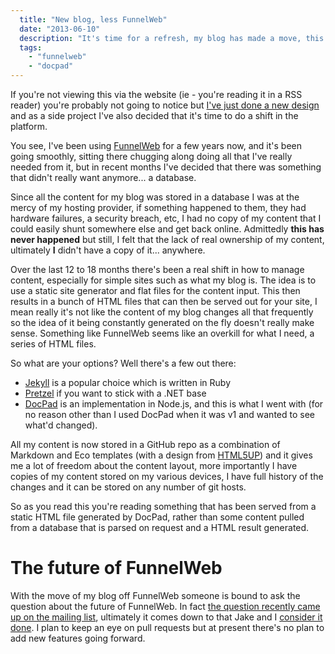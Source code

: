 ```yaml
---
  title: "New blog, less FunnelWeb"
  date: "2013-06-10"
  description: "It's time for a refresh, my blog has made a move, this time away from FunnelWeb.\n\nBut why, how and what for the future of FunnelWeb?"
  tags: 
    - "funnelweb"
    - "docpad"
---
```


If you're not viewing this via the website (ie - you're reading it in a RSS reader) you're probably not going to notice but [I've just done a new design](http://www.aaron-powell.com) and as a side project I've also decided that it's time to do a shift in the platform.

You see, I've been using [FunnelWeb](https://github.com/funnelweblog/funnelweb) for a few years now, and it's been going smoothly, sitting there chugging along doing all that I've really needed from it, but in recent months I've decided that there was something that didn't really want anymore... a database.

Since all the content for my blog was stored in a database I was at the mercy of my hosting provider, if something happened to them, they had hardware failures, a security breach, etc, I had no copy of my content that I could easily shunt somewhere else and get back online. Admittedly **this has never happened** but still, I felt that the lack of real ownership of my content, ultimately **I** didn't have a copy of it... anywhere.

Over the last 12 to 18 months there's been a real shift in how to manage content, especially for simple sites such as what my blog is. The idea is to use a static site generator and flat files for the content input. This then results in a bunch of HTML files that can then be served out for your site, I mean really it's not like the content of my blog changes all that frequently so the idea of it being constantly generated on the fly doesn't really make sense. Something like FunnelWeb seems like an overkill for what I need, a series of HTML files.

So what are your options? Well there's a few out there:

* [Jekyll](http://jekyllrb.com/) is a popular choice which is written in Ruby
* [Pretzel](https://github.com/Code52/pretzel) if you want to stick with a .NET base
* [DocPad](http://docpad.org/) is an implementation in Node.js, and this is what I went with (for no reason other than I used DocPad when it was v1 and wanted to see what'd changed).

All my content is now stored in a GitHub repo as a combination of Markdown and Eco templates (with a design from [HTML5UP](http://html5up.net/strongly-typed/)) and it gives me a lot of freedom about the content layout, more importantly I have copies of my content stored on my various devices, I have full history of the changes and it can be stored on any number of git hosts.

So as you read this you're reading something that has been served from a static HTML file generated by DocPad, rather than some content pulled from a database that is parsed on request and a HTML result generated.

# The future of FunnelWeb

With the move of my blog off FunnelWeb someone is bound to ask the question about the future of FunnelWeb. In fact [the question recently came up on the mailing list](https://groups.google.com/forum/?fromgroups#!topic/funnelweblog/WY2VKuc1OOA), ultimately it comes down to that Jake and I [consider it done](http://blog.tatham.oddie.com.au/2013/02/20/dead-vs-done/). I plan to keep an eye on pull requests but at present there's no plan to add new features going forward.